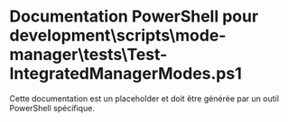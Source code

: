 # Documentation PowerShell pour development\scripts\mode-manager\tests\Test-IntegratedManagerModes.ps1

Cette documentation est un placeholder et doit être générée par un outil PowerShell spécifique.
